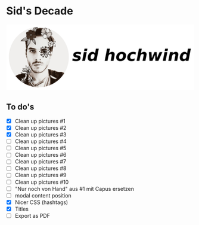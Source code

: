 # Sid's Decade

![sidhochwind](assets/sidhochwind-title.png)

## To do's 

- [x] Clean up pictures #1
- [x] Clean up pictures #2
- [x] Clean up pictures #3
- [ ] Clean up pictures #4
- [ ] Clean up pictures #5
- [ ] Clean up pictures #6
- [ ] Clean up pictures #7
- [ ] Clean up pictures #8
- [ ] Clean up pictures #9
- [ ] Clean up pictures #10
- [ ] "Nur noch von Hand" aus #1 mit Capus ersetzen
- [ ] modal content position
- [x] Nicer CSS (hashtags)
- [x] Titles
- [ ] Export as PDF
